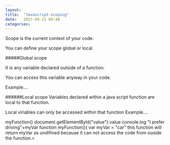 ```yaml
---
layout: 
title:  "Javascript-scoping"
date:   2017-09-11 09:40
categories: 
---
```

Scope is the current context of your code.

You can define your scope global or local.

#####Global scope

It is any variable declared outside of a function.

You can access this variable anyway in your code.

   Example....
<p id="value"></p>
 <script>
 var myVar = "car"
function myFunction(){
  document.getElementById("value").value
  console.log "I love my"+myVar
  </script>

######Local scope
Variables declared within a java script function are local to that function.

Local viriables can only be accessed within that function
Example....
<p id ="value"
<script>
 myFunction()
  document.getElementById("value").value
  console.log "I prefer driving"+myVar
function myFunction(){
  var myVar = "car"
  </script>
 this function will return myVar as undifined because it can not access the code from ouside the function.>
